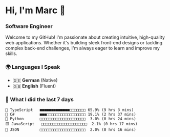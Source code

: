 # Hi, I'm Marc 👋 
### Software Engineer

Welcome to my GitHub! I'm passionate about creating intuitive, high-quality web applications. Whether it's building sleek front-end designs or tackling complex back-end challenges, I'm always eager to learn and improve my skills.  

### 🌍 Languages I Speak  
- 🇩🇪 **German** (Native)  
- 🇬🇧 **English** (Fluent)

### 🤯 What I did the last 7 days

```
🔷 TypeScript   ■■■■■■■■■■■■■□□□□□□□ 65.9% (9 hrs 3 mins)
🔷 C#           ■■■□□□□□□□□□□□□□□□□□ 19.1% (2 hrs 37 mins)
🐍 Python       □□□□□□□□□□□□□□□□□□□□  3.0% (0 hrs 24 mins)
🟨 JavaScript   □□□□□□□□□□□□□□□□□□□□  2.1% (0 hrs 17 mins)
📄 JSON         □□□□□□□□□□□□□□□□□□□□  2.0% (0 hrs 16 mins)
```